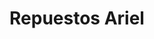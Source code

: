 ---
title: "Repuestos Ariel"
url: /ciudad-autonoma-de-buenos-aires/repuestos-ariel/
shop: Autoteile
---